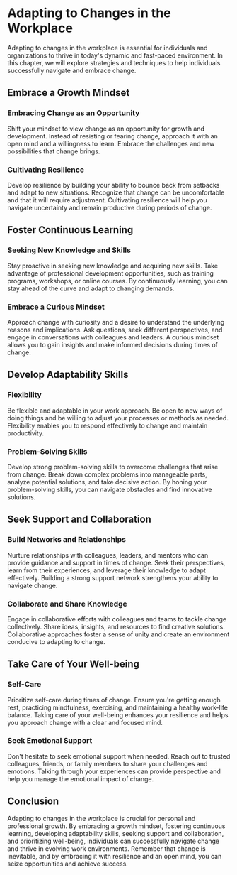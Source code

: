 Adapting to Changes in the Workplace
================================================

Adapting to changes in the workplace is essential for individuals and organizations to thrive in today's dynamic and fast-paced environment. In this chapter, we will explore strategies and techniques to help individuals successfully navigate and embrace change.

Embrace a Growth Mindset
------------------------

### Embracing Change as an Opportunity

Shift your mindset to view change as an opportunity for growth and development. Instead of resisting or fearing change, approach it with an open mind and a willingness to learn. Embrace the challenges and new possibilities that change brings.

### Cultivating Resilience

Develop resilience by building your ability to bounce back from setbacks and adapt to new situations. Recognize that change can be uncomfortable and that it will require adjustment. Cultivating resilience will help you navigate uncertainty and remain productive during periods of change.

Foster Continuous Learning
--------------------------

### Seeking New Knowledge and Skills

Stay proactive in seeking new knowledge and acquiring new skills. Take advantage of professional development opportunities, such as training programs, workshops, or online courses. By continuously learning, you can stay ahead of the curve and adapt to changing demands.

### Embrace a Curious Mindset

Approach change with curiosity and a desire to understand the underlying reasons and implications. Ask questions, seek different perspectives, and engage in conversations with colleagues and leaders. A curious mindset allows you to gain insights and make informed decisions during times of change.

Develop Adaptability Skills
---------------------------

### Flexibility

Be flexible and adaptable in your work approach. Be open to new ways of doing things and be willing to adjust your processes or methods as needed. Flexibility enables you to respond effectively to change and maintain productivity.

### Problem-Solving Skills

Develop strong problem-solving skills to overcome challenges that arise from change. Break down complex problems into manageable parts, analyze potential solutions, and take decisive action. By honing your problem-solving skills, you can navigate obstacles and find innovative solutions.

Seek Support and Collaboration
------------------------------

### Build Networks and Relationships

Nurture relationships with colleagues, leaders, and mentors who can provide guidance and support in times of change. Seek their perspectives, learn from their experiences, and leverage their knowledge to adapt effectively. Building a strong support network strengthens your ability to navigate change.

### Collaborate and Share Knowledge

Engage in collaborative efforts with colleagues and teams to tackle change collectively. Share ideas, insights, and resources to find creative solutions. Collaborative approaches foster a sense of unity and create an environment conducive to adapting to change.

Take Care of Your Well-being
----------------------------

### Self-Care

Prioritize self-care during times of change. Ensure you're getting enough rest, practicing mindfulness, exercising, and maintaining a healthy work-life balance. Taking care of your well-being enhances your resilience and helps you approach change with a clear and focused mind.

### Seek Emotional Support

Don't hesitate to seek emotional support when needed. Reach out to trusted colleagues, friends, or family members to share your challenges and emotions. Talking through your experiences can provide perspective and help you manage the emotional impact of change.

Conclusion
----------

Adapting to changes in the workplace is crucial for personal and professional growth. By embracing a growth mindset, fostering continuous learning, developing adaptability skills, seeking support and collaboration, and prioritizing well-being, individuals can successfully navigate change and thrive in evolving work environments. Remember that change is inevitable, and by embracing it with resilience and an open mind, you can seize opportunities and achieve success.
